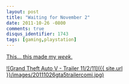 ```yaml
---
layout: post
title: "Waiting for November 2"
date: 2011-10-26 -0800
comments: true
disqus_identifier: 1743
tags: [gaming,playstation]
---
```

[This... this made my
*week*.](http://www.rockstargames.com/newswire/article/19341/grand-theft-auto-v-trailer-110211.html)

[![Grand Theft Auto V - Trailer
11/2/11]({{ site.url }}/images/20111026gta5trailercomi.jpg)](http://www.rockstargames.com/newswire/article/19341/grand-theft-auto-v-trailer-110211.html)

